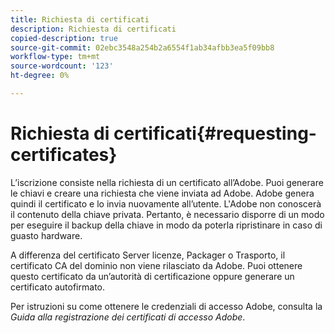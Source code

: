 ```yaml
---
title: Richiesta di certificati
description: Richiesta di certificati
copied-description: true
source-git-commit: 02ebc3548a254b2a6554f1ab34afbb3ea5f09bb8
workflow-type: tm+mt
source-wordcount: '123'
ht-degree: 0%

---
```


# Richiesta di certificati{#requesting-certificates}

L’iscrizione consiste nella richiesta di un certificato all’Adobe. Puoi generare le chiavi e creare una richiesta che viene inviata ad Adobe. Adobe genera quindi il certificato e lo invia nuovamente all’utente. L&#39;Adobe non conoscerà il contenuto della chiave privata. Pertanto, è necessario disporre di un modo per eseguire il backup della chiave in modo da poterla ripristinare in caso di guasto hardware.

A differenza del certificato Server licenze, Packager o Trasporto, il certificato CA del dominio non viene rilasciato da Adobe. Puoi ottenere questo certificato da un’autorità di certificazione oppure generare un certificato autofirmato.

Per istruzioni su come ottenere le credenziali di accesso Adobe, consulta la *Guida alla registrazione dei certificati di accesso Adobe*.
